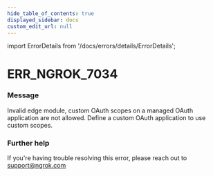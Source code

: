 ```yaml
---
hide_table_of_contents: true
displayed_sidebar: docs
custom_edit_url: null
---
```


import ErrorDetails from '/docs/errors/details/ErrorDetails';

# ERR_NGROK_7034

### Message
Invalid edge module, custom OAuth scopes on a managed OAuth application are not allowed.  Define a custom OAuth application to use custom scopes.

### Further help
If you're having trouble resolving this error, please reach out to [support@ngrok.com](mailto:support@ngrok.com?subject=Help%20with%20ERR_NGROK_7034)

<ErrorDetails error='err_ngrok_7034' />
